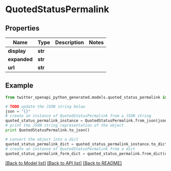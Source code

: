 # QuotedStatusPermalink


## Properties

Name | Type | Description | Notes
------------ | ------------- | ------------- | -------------
**display** | **str** |  | 
**expanded** | **str** |  | 
**url** | **str** |  | 

## Example

```python
from twitter_openapi_python_generated.models.quoted_status_permalink import QuotedStatusPermalink

# TODO update the JSON string below
json = "{}"
# create an instance of QuotedStatusPermalink from a JSON string
quoted_status_permalink_instance = QuotedStatusPermalink.from_json(json)
# print the JSON string representation of the object
print QuotedStatusPermalink.to_json()

# convert the object into a dict
quoted_status_permalink_dict = quoted_status_permalink_instance.to_dict()
# create an instance of QuotedStatusPermalink from a dict
quoted_status_permalink_form_dict = quoted_status_permalink.from_dict(quoted_status_permalink_dict)
```
[[Back to Model list]](../README.md#documentation-for-models) [[Back to API list]](../README.md#documentation-for-api-endpoints) [[Back to README]](../README.md)


